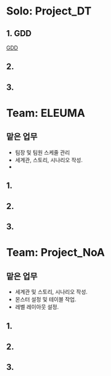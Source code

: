 # Solo: Project_DT

## 1. GDD
[GDD](https://docs.google.com/document/d/1TwwMDAYI3FJc-8t9EMKEnaEavhqlrjhTw-7d_L6uToA/edit?usp=sharing)  

## 2. 

## 3. 

# Team: ELEUMA
## 맡은 업무
- 팀장 및 팀원 스케줄 관리
- 세계관, 스토리, 시나리오 작성.
- 

## 1. 

## 2. 

## 3. 

# Team: Project_NoA
## 맡은 업무
- 세계관 및 스토리, 시나리오 작성.
- 몬스터 설정 및 테이블 작업.
- 레벨 레이아웃 설정.
## 1. 

## 2. 

## 3. 
